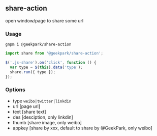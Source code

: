share-action
----------
open window/page to share some url

### Usage
`gnpm i @geekpark/share-action`

```javascript
import share from '@geekpark/share-action';

$('.js-share').on('click', function () {
  var type = $(this).data('type');
  share.run({ type });
});

```

### Options
* type `weibo|twitter|linkdin`
* url [page url]
* text [share text]
* des [desciption, only linkdin]
* thumb [share image, only weibo]
* appkey [share by xxx, default to share by @GeekPark, only weibo]
